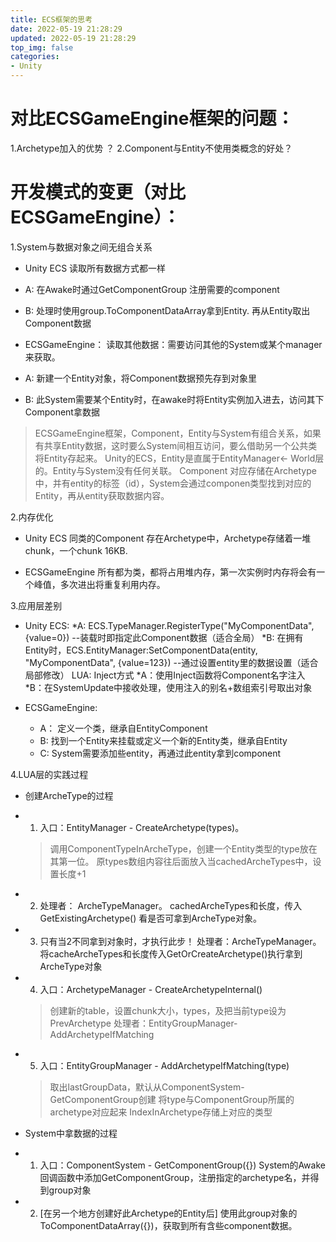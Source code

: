 ```yaml
---
title: ECS框架的思考
date: 2022-05-19 21:28:29
updated: 2022-05-19 21:28:29
top_img: false
categories:
- Unity
---
```


# 对比ECSGameEngine框架的问题：
1.Archetype加入的优势 ？
2.Component与Entity不使用类概念的好处？



# 开发模式的变更（对比ECSGameEngine）：
1.System与数据对象之间无组合关系
* Unity ECS
读取所有数据方式都一样
* A: 在Awake时通过GetComponentGroup 注册需要的component
* B: 处理时使用group.ToComponentDataArray拿到Entity. 再从Entity取出Component数据

* ECSGameEngine：
读取其他数据：需要访问其他的System或某个manager来获取。
* A: 新建一个Entity对象，将Component数据预先存到对象里
* B: 此System需要某个Entity时，在awake时将Entity实例加入进去，访问其下Component拿数据

>ECSGameEngine框架，Component，Entity与System有组合关系，如果有共享Entity数据，这时要么System间相互访问，要么借助另一个公共类将Entity存起来。
>Unity的ECS，Entity是直属于EntityManager<- World层的。Entity与System没有任何关联。 Component 对应存储在Archetype中，并有entity的标签（id），System会通过componen类型找到对应的Entity，再从entity获取数据内容。

2.内存优化

* Unity ECS
同类的Component 存在Archetype中，Archetype存储着一堆chunk，一个chunk 16KB.

* ECSGameEngine
所有都为类，都将占用堆内存，第一次实例时内存将会有一个峰值，多次进出将重复利用内存。

3.应用层差别

* Unity ECS:
	*A: ECS.TypeManager.RegisterType("MyComponentData", {value=0}) --装载时即指定此Component数据（适合全局）
	*B: 在拥有Entity时，ECS.EntityManager:SetComponentData(entity, "MyComponentData", {value=123}) --通过设置entity里的数据设置（适合局部修改）
    LUA: Inject方式
    *A：使用Inject函数将Component名字注入
    *B：在SystemUpdate中接收处理，使用注入的别名+数组索引号取出对象
	
* ECSGameEngine:  
	* A： 定义一个类，继承自EntityComponent
	* B:  找到一个Entity来挂载或定义一个新的Entity类，继承自Entity
	* C:  System需要添加些entity，再通过此entity拿到component

4.LUA层的实践过程

* 创建ArcheType的过程
* 1. 入口：EntityManager - CreateArchetype(types)。 
    > 调用ComponentTypeInArcheType，创建一个Entity类型的type放在其第一位。
    > 原types数组内容往后面放入当cachedArcheTypes中，设置长度+1
* 2. 处理者： ArcheTypeManager。 cachedArcheTypes和长度，传入GetExistingArchetype() 看是否可拿到ArcheType对象。
* 3. 只有当2不同拿到对象时，才执行此步！ 处理者：ArcheTypeManager。 
将cacheArcheTypes和长度传入GetOrCreateArchetype()执行拿到ArcheType对象

* 4. 入口：ArchetypeManager - CreateArchetypeInternal() 
    > 创建新的table，设置chunk大小，types，及把当前type设为PrevArchetype
    > 处理者：EntityGroupManager- AddArchetypeIfMatching 

* 5. 入口：EntityGroupManager - AddArchetypeIfMatching(type) 
    > 取出lastGroupData，默认从ComponentSystem-GetComponentGroup创建
    > 将type与ComponentGroup所属的archetype对应起来 
    > IndexInArchetype存储上对应的类型

* System中拿数据的过程
* 1. 入口：ComponentSystem - GetComponentGroup({}) 
    System的Awake回调函数中添加GetComponentGroup，注册指定的archetype名，并得到group对象
    
    
* 2. [在另一个地方创建好此Archetype的Entity后] 使用此group对象的ToComponentDataArray({})，获取到所有含些component数据。
